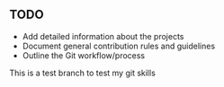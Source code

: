 ## TODO

- Add detailed information about the projects
- Document general contribution rules and guidelines
- Outline the Git workflow/process


This is a test branch to test my git skills